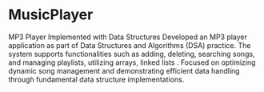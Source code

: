 # MusicPlayer

MP3 Player Implemented with Data Structures
Developed an MP3 player application as part of Data Structures and Algorithms (DSA) practice. The system supports functionalities such as adding, deleting, searching songs, and managing playlists, utilizing arrays, linked lists . Focused on optimizing dynamic song management and demonstrating efficient data handling through fundamental data structure implementations.
